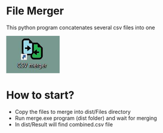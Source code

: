 # File Merger
This python program concatenates several csv files into one

![File_Merger](https://raw.githubusercontent.com/SergioAlfaroLahoz/File_Merger/master/img/program.JPG)

# How to start?

* Copy the files to merge into dist/Files directory
* Run merge.exe program (dist folder) and wait for merging
* In dist/Result will find combined.csv file 

